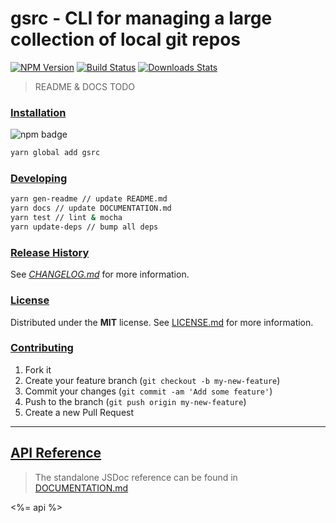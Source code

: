 # gsrc - CLI for managing a large collection of local git repos

[![NPM Version][npm-image]][npm-url]
[![Build Status][travis-image]][travis-url]
[![Downloads Stats][npm-downloads]][npm-url]

> README & DOCS TODO

### [Installation](#installation)
![npm badge](https://nodei.co/npm/gsrc.png?downloads=true&downloadRank=true&stars=true)

```bash
yarn global add gsrc
```

### [Developing](#developing)

```bash
yarn gen-readme // update README.md
yarn docs // update DOCUMENTATION.md
yarn test // lint & mocha
yarn update-deps // bump all deps
```

### [Release History](#release_history)

See *[CHANGELOG.md](CHANGELOG.md)* for more information.

### [License](#license)

Distributed under the **MIT** license. See [LICENSE.md](LICENSE.md) for more information.

### [Contributing](#contributing)

1. Fork it
2. Create your feature branch (`git checkout -b my-new-feature`)
3. Commit your changes (`git commit -am 'Add some feature'`)
4. Push to the branch (`git push origin my-new-feature`)
5. Create a new Pull Request

---

## [API Reference](#api_reference)

> The standalone JSDoc reference can be found in [DOCUMENTATION.md](DOCUMENTATION.md)

<%= api %>

<!-- Markdown link & img dfn's -->
[npm-image]: https://img.shields.io/npm/v/gsrc.svg?style=flat-square
[npm-url]: https://npmjs.org/package/gsrc
[npm-downloads]: https://img.shields.io/npm/dm/gsrc.svg?style=flat-square
[travis-image]: https://img.shields.io/travis/optinull/gsrc/master.svg?style=flat-square
[travis-url]: https://travis-ci.org/optinull/gsrc
